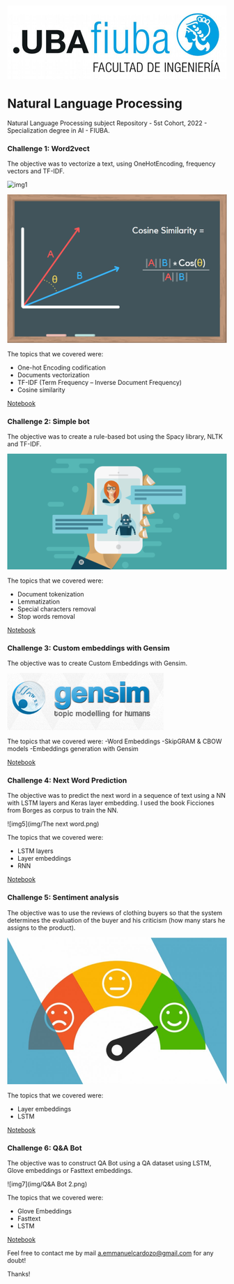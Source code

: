 <img src="logoFIUBA.jpg" width="700" align="center">
<BR>

# Natural Language Processing

Natural Language Processing subject Repository - 5st Cohort, 2022 - Specialization degree in AI - FIUBA.


### Challenge 1: Word2vect
The objective was to vectorize a text, using OneHotEncoding, frequency vectors and TF-IDF.

![img1](img/tfi-df.png)

![img2](img/cosine_similarity.png)

The topics that we covered were: 
* One-hot Encoding codification
* Documents vectorization
* TF-IDF (Term Frequency – Inverse Document Frequency)
* Cosine similarity

[Notebook](https://github.com/emmanuelcardozo/Natural-Language-Processing/blob/main/Desafio%201/1a%20-%20word2vec.ipynb)

### Challenge 2: Simple bot
The objective was to create a rule-based bot using the Spacy library, NLTK and TF-IDF.

![img3](img/chatbots2.png)

The topics that we covered were: 
* Document tokenization
* Lemmatization
* Special characters removal
* Stop words removal

[Notebook](https://github.com/emmanuelcardozo/Natural-Language-Processing/blob/main/Desafio%202/Desafio_2.ipynb)

### Challenge 3: Custom embeddings with Gensim
The objective was to create Custom Embeddings with Gensim.

![img4](img/gensim.png)

The topics that we covered were: 
-Word Embeddings
-SkipGRAM & CBOW models 
-Embeddings generation with Gensim

[Notebook](https://github.com/emmanuelcardozo/Natural-Language-Processing/blob/main/Desafio%203/Desafio_3.ipynb)

### Challenge 4: Next Word Prediction
The objective was to predict the next word in a sequence of text using a NN with LSTM layers and Keras layer embedding. I used the book Ficciones from Borges as corpus to train the NN.

![img5](img/The next word.png)

The topics that we covered were: 
* LSTM layers 
* Layer embeddings 
* RNN

[Notebook](https://github.com/emmanuelcardozo/Natural-Language-Processing/blob/main/Desafio%204/Desafio_4.ipynb)

### Challenge 5:  Sentiment analysis
The objective was to use the reviews of clothing buyers so that the system determines the evaluation of the buyer and his criticism (how many stars he assigns to the product).

![img6](img/sentiment-analysis-emotion-detection.jpg)

The topics that we covered were: 
* Layer embeddings 
* LSTM

[Notebook](https://github.com/emmanuelcardozo/Natural-Language-Processing/blob/main/Desafio%205/5%20-%20clothing_ecommerce_reviews.ipynb)

### Challenge 6: Q&A Bot
The objective was to construct QA Bot using a QA dataset using LSTM, Glove embeddings or Fasttext embeddings.

![img7](img/Q&A Bot 2.png)

The topics that we covered were: 
* Glove Embeddings
* Fasttext
* LSTM

[Notebook](https://github.com/emmanuelcardozo/Natural-Language-Processing/blob/main/Desafio%206/Desafio_6-bot_qa.ipynb)

Feel free to contact me by mail a.emmanuelcardozo@gmail.com for any doubt!

Thanks!
